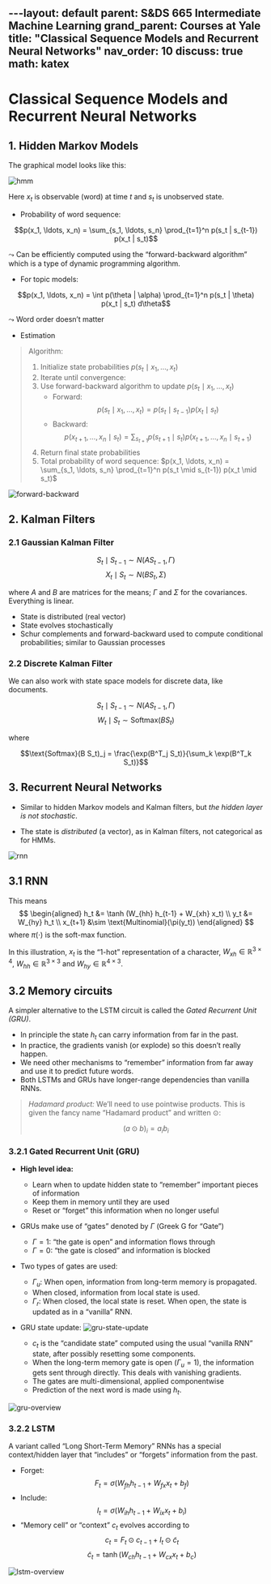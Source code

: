 ---layout: default
parent: S&DS 665 Intermediate Machine Learning
grand_parent: Courses at Yale
title: "Classical Sequence Models and Recurrent Neural Networks"
nav_order: 10
discuss: true
math: katex
---

# Classical Sequence Models and Recurrent Neural Networks

## 1. Hidden Markov Models

The graphical model looks like this:

![hmm](image.png)

Here $x_t$ is observable (word) at time $t$ and $s_t$ is unobserved state.


- Probability of word sequence:

$$p(x_1, \ldots, x_n) = \sum_{s_1, \ldots, s_n} \prod_{t=1}^n p(s_t | s_{t-1}) p(x_t | s_t)$$

$\leadsto$ Can be efficiently computed using the “forward-backward algorithm” which is a type of dynamic programming algorithm.

- For topic models:

$$p(x_1, \ldots, x_n) = \int p(\theta | \alpha) \prod_{t=1}^n p(s_t | \theta) p(x_t | s_t) d\theta$$

$\leadsto$ Word order doesn’t matter

- Estimation

> Algorithm:
> 
> 1. Initialize state probabilities $p(s_t \mid x_1, \ldots, x_t)$
> 2. Iterate until convergence:
> 3. Use forward-backward algorithm to update $p(s_t \mid x_1, \ldots, x_t)$
>    - Forward:
>       $$p(s_t \mid x_1, \ldots, x_t) = p(s_t \mid s_{t-1}) p(x_t \mid s_t)$$
>    - Backward:
>       $$p(x_{t+1}, \ldots, x_n \mid s_t) = \sum_{s_{t+1}} p(s_{t+1} \mid s_t) p(x_{t+1}, \ldots, x_n \mid s_{t+1})$$
> 4. Return final state probabilities
> 5. Total probability of word sequence: $p(x_1, \ldots, x_n) = \sum_{s_1, \ldots, s_n} \prod_{t=1}^n p(s_t \mid s_{t-1}) p(x_t \mid s_t)$

![forward-backward](image-1.png)

## 2. Kalman Filters


### 2.1 Gaussian Kalman Filter

$$S_t \mid S_{t-1} \sim N(A S_{t-1}, \Gamma)$$
$$X_t \mid S_t \sim N(B S_t, \Sigma)$$

where $A$ and $B$ are matrices for the means; $\Gamma$ and $\Sigma$ for the covariances. Everything is linear.

- State is distributed (real vector)
- State evolves stochastically
- Schur complements and forward-backward used to compute conditional probabilities; similar to Gaussian processes

### 2.2 Discrete Kalman Filter

We can also work with state space models for discrete data, like documents.

$$S_t \mid S_{t-1} \sim N(A S_{t-1}, \Gamma)$$
$$W_t \mid S_t \sim \text{Softmax}(B S_t)$$

where

$$\text{Softmax}(B S_t)_j = \frac{\exp(B^T_j S_t)}{\sum_k \exp(B^T_k S_t)}$$

## 3. Recurrent Neural Networks

- Similar to hidden Markov models and Kalman filters, but *the hidden layer is not stochastic*.

- The state is *distributed* (a vector), as in Kalman filters, not categorical as for HMMs.

![rnn](image-2.png)

## 3.1 RNN

This means
$$
\begin{aligned}
h_t &= \tanh (W_{hh} h_{t-1} + W_{xh} x_t) \\
y_t &= W_{hy} h_t \\
x_{t+1} &\sim \text{Multinomial}(\pi(y_t))
\end{aligned}
$$
where $\pi(\cdot)$ is the soft-max function.

In this illustration, $x_t$ is the “1-hot” representation of a character, $W_{xh} \in \mathbb{R}^{3 \times 4}$, $W_{hh} \in \mathbb{R}^{3 \times 3}$ and $W_{hy} \in \mathbb{R}^{4 \times 3}$.

## 3.2 Memory circuits

A simpler alternative to the LSTM circuit is called the *Gated Recurrent Unit (GRU)*.

- In principle the state $h_t$ can carry information from far in the past.
- In practice, the gradients vanish (or explode) so this doesn’t really happen.
- We need other mechanisms to “remember” information from far away and use it to predict future words.
- Both LSTMs and GRUs have longer-range dependencies than vanilla RNNs.

> *Hadamard product:* We’ll need to use pointwise products. This is given the fancy name “Hadamard product” and written $\odot$:
>
> $$
> (a \odot b)_i = a_i b_i
> $$

### 3.2.1 Gated Recurrent Unit (GRU)

- **High level idea:**
  - Learn when to update hidden state to “remember” important pieces of information
  - Keep them in memory until they are used
  - Reset or “forget” this information when no longer useful

- GRUs make use of “gates” denoted by $\Gamma$ (Greek G for “Gate”)
  - $\Gamma = 1$: “the gate is open” and information flows through
  - $\Gamma = 0$: “the gate is closed” and information is blocked

- Two types of gates are used:
  - $\Gamma_u$: When open, information from long-term memory is propagated.
  - When closed, information from local state is used.
  - $\Gamma_r$: When closed, the local state is reset. When open, the state is updated as in a “vanilla” RNN.

- GRU state update:
![gru-state-update](image-3.png)
    - $c_t$ is the “candidate state” computed using the usual “vanilla RNN” state, after possibly resetting some components.
    - When the long-term memory gate is open ($\Gamma_u = 1$), the information gets sent through directly. This deals with vanishing gradients.
    - The gates are multi-dimensional, applied componentwise
    - Prediction of the next word is made using $h_t$.

![gru-overview](image-4.png)

### 3.2.2 LSTM

A variant called “Long Short-Term Memory” RNNs has a special context/hidden layer that “includes” or “forgets” information from the past.

- Forget:
  $$F_t = \sigma (W_{fh} h_{t-1} + W_{fx} x_t + b_f)$$
- Include:
  $$I_t = \sigma (W_{ih} h_{t-1} + W_{ix} x_t + b_i)$$
- “Memory cell” or “context” $c_t$ evolves according to
  $$c_t = F_t \odot c_{t-1} + I_t \odot \tilde{c}_t$$
  $$\tilde{c}_t = \tanh (W_{ch} h_{t-1} + W_{cx} x_t + b_c)$$

![lstm-overview](image-5.png)
